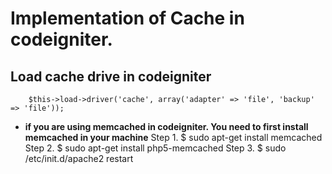 # Implementation of Cache in codeigniter.

## Load cache drive in codeigniter 
		$this->load->driver('cache', array('adapter' => 'file', 'backup' => 'file'));
* **if you are using memcached in codeigniter. You need to first install memcached in your machine**
Step 1. 
$ sudo apt-get install memcached 
Step 2. 
$ sudo apt-get install php5-memcached 
Step 3. 
$ sudo /etc/init.d/apache2 restart 



 
  
